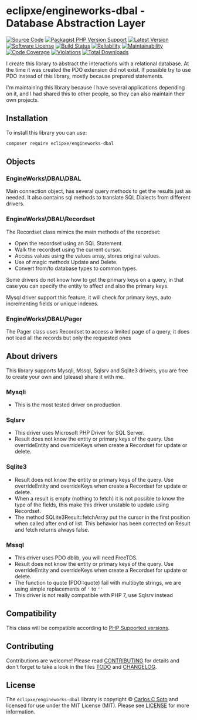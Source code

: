 # eclipxe/engineworks-dbal - Database Abstraction Layer

[![Source Code][badge-source]][source]
[![Packagist PHP Version Support][badge-php-version]][php-version]
[![Latest Version][badge-release]][release]
[![Software License][badge-license]][license]
[![Build Status][badge-build]][build]
[![Reliability][badge-reliability]][reliability]
[![Maintainability][badge-maintainability]][maintainability]
[![Code Coverage][badge-coverage]][coverage]
[![Violations][badge-violations]][violations]
[![Total Downloads][badge-downloads]][downloads]

I create this library to abstract the interactions with a relational database.
At the time it was created the PDO extension did not exist.
If possible try to use PDO instead of this library, mostly because prepared statements.

I'm maintaining this library because I have several applications depending on it,
and I had shared this to other people, so they can also maintain their own projects.

## Installation

To install this library you can use:
```bash
composer require eclipxe/engineworks-dbal
```

## Objects

### EngineWorks\DBAL\DBAL

Main connection object, has several query methods to get the results just as needed.
It also contains sql methods to translate SQL Dialects from different drivers.

### EngineWorks\DBAL\Recordset

The Recordset class mimics the main methods of the recordset:

- Open the recordset using an SQL Statement.
- Walk the recordset using the current cursor.
- Access values using the values array, stores original values.
- Use of magic methods Update and Delete.
- Convert from/to database types to common types.

Some drivers do not know how to get the primary keys on a query,
in that case you can specify the entity to affect and also the primary keys.

Mysql driver support this feature, it will check for primary keys,
auto incrementing fields or unique indexes.

### EngineWorks\DBAL\Pager

The Pager class uses Recordset to access a limited page of a query, it does not load
all the records but only the requested ones

## About drivers

This library supports Mysqli, Mssql, Sqlsrv and Sqlite3 drivers,
you are free to create your own and (please) share it with me.

### Mysqli

- This is the most tested driver on production.

### Sqlsrv

- This driver uses Microsoft PHP Driver for SQL Server.
- Result does not know the entity or primary keys of the query.
  Use overrideEntity and overrideKeys when create a Recordset for update or delete.

### Sqlite3

- Result does not know the entity or primary keys of the query.
  Use overrideEntity and overrideKeys when create a Recordset for update or delete.
- When a result is empty (nothing to fetch) it is not possible to know the type
  of the fields, this make this driver unstable to update using Recordset.
- The method SQLite3Result::fetchArray put the cursor in the first position
  when called after end of list. This behavior has been corrected on Result and fetch
  returns always false.

### Mssql

- This driver uses PDO dblib, you will need FreeTDS.
- Result does not know the entity or primary keys of the query.
  Use overrideEntity and overrideKeys when create a Recordset for update or delete.
- The function to quote (PDO::quote) fail with multibyte strings, we are
  using simple replacements of `'` to `''`
- This driver is not really compatible with PHP 7, use Sqlsrv instead

## Compatibility

This class will be compatible according to [PHP Supported versions](http://php.net/supported-versions.php).

## Contributing

Contributions are welcome! Please read [CONTRIBUTING][] for details
and don't forget to take a look in the files [TODO][] and [CHANGELOG][].

## License

The `eclipxe/engineworks-dbal` library is copyright © [Carlos C Soto](https://eclipxe.com.mx/)
and licensed for use under the MIT License (MIT). Please see [LICENSE][] for more information.

[contributing]: https://github.com/eclipxe13/engineworks-dbal/blob/main/CONTRIBUTING.md
[changelog]: https://github.com/eclipxe13/engineworks-dbal/blob/main/CHANGELOG.md
[todo]: https://github.com/eclipxe13/engineworks-dbal/blob/main/TODO.md

[source]: https://github.com/eclipxe13/engineworks-dbal
[php-version]: https://packagist.org/packages/eclipxe/engineworks-dbal
[release]: https://github.com/eclipxe13/engineworks-dbal/releases
[license]: https://github.com/eclipxe13/engineworks-dbal/blob/main/LICENSE
[build]: https://github.com/eclipxe13/engineworks-dbal/actions/workflows/build.yml?query=branch:main
[reliability]:https://sonarcloud.io/component_measures?id=eclipxe13_engineworks-dbal&metric=Reliability
[maintainability]: https://sonarcloud.io/component_measures?id=eclipxe13_engineworks-dbal&metric=Maintainability
[coverage]: https://sonarcloud.io/component_measures?id=eclipxe13_engineworks-dbal&metric=Coverage
[violations]: https://sonarcloud.io/project/issues?id=eclipxe13_engineworks-dbal&resolved=false
[downloads]: https://packagist.org/packages/eclipxe/engineworks-dbal

[badge-source]: https://img.shields.io/badge/source-eclipxe13/engineworks--dbal-blue?logo=github
[badge-php-version]: https://img.shields.io/packagist/php-v/eclipxe/engineworks-dbal?logo=php
[badge-release]: https://img.shields.io/github/release/eclipxe13/engineworks-dbal?logo=git
[badge-license]: https://img.shields.io/github/license/eclipxe13/engineworks-dbal?logo=open-source-initiative
[badge-build]: https://img.shields.io/github/actions/workflow/status/eclipxe13/engineworks-dbal/build.yml?branch=main&logo=github-actions
[badge-reliability]: https://sonarcloud.io/api/project_badges/measure?project=eclipxe13_engineworks-dbal&metric=reliability_rating
[badge-maintainability]: https://sonarcloud.io/api/project_badges/measure?project=eclipxe13_engineworks-dbal&metric=sqale_rating
[badge-coverage]: https://img.shields.io/sonar/coverage/eclipxe13_engineworks-dbal/main?logo=sonarqubecloud&server=https%3A%2F%2Fsonarcloud.io
[badge-violations]: https://img.shields.io/sonar/violations/eclipxe13_engineworks-dbal/main?format=long&logo=sonarqubecloud&server=https%3A%2F%2Fsonarcloud.io
[badge-downloads]: https://img.shields.io/packagist/dt/eclipxe/engineworks-dbal?logo=packagist
